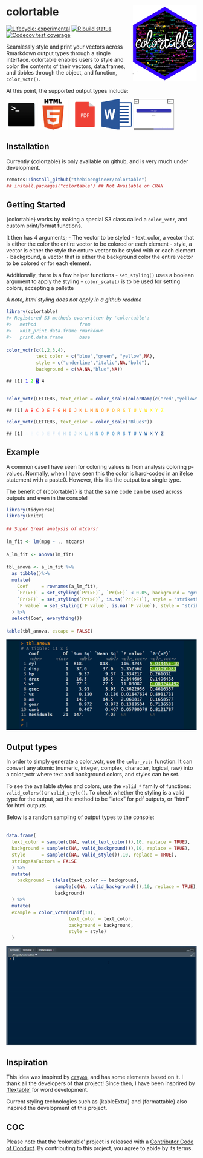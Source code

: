 
<!-- README.md is generated from README.Rmd. Please edit that file -->

# colortable <img src='man/figures/logo.png' align="right" height="200" />

<!-- badges: start -->

[![Lifecycle:
experimental](https://img.shields.io/badge/lifecycle-experimental-orange.svg)](https://www.tidyverse.org/lifecycle/#experimental)
[![R build
status](https://github.com/thebioengineer/colortable/workflows/R-CMD-check/badge.svg)](https://github.com/thebioengineer/colortable/actions)
[![Codecov test
coverage](https://codecov.io/gh/thebioengineer/colortable/branch/master/graph/badge.svg)](https://codecov.io/gh/thebioengineer/colortable?branch=master)
<!-- badges: end -->

Seamlessly style and print your vectors across Rmarkdown output types
through a single interface. colortable enables users to style and color
the contents of their vectors, data.frames, and tibbles through the
object, and function, `color_vctr()`.

At this point, the supported output types include:

<div style="display:inline-block">

<img alt="console" src="inst/media/console_logo.png" height = 80/>
<img alt="html" src="inst/media/html_logo.png" height = 80/>
<img alt="pdf" src="inst/media/pdf_logo.png" height = 80/>
<img alt="Microsoft Word" src="inst/media/microsoft_word_logo.png" height = 80/>
<img alt="Beamer Presentations" src="inst/media/beamer_pres.png" height = 80/>

</div>

## Installation

<!-- You can install the released version of colortable from [CRAN](https://CRAN.R-project.org) with: -->

Currently {colortable} is only available on github, and is very much
under development.

``` r
remotes::install_github("thebioengineer/colortable")
## install.packages("colortable") ## Not Available on CRAN
```

## Getting Started

{colortable} works by making a special S3 class called a `color_vctr`,
and custom print/format functions.

It then has 4 arguments; - The vector to be styled - text\_color, a
vector that is either the color the entire vector to be colored or each
element - style, a vector is either the style the enture vector to be
styled with or each element - background, a vector that is either the
background color the entire vector to be colored or for each element.

Additionally, there is a few helper functions - `set_styling()` uses a
boolean argument to apply the styling - `color_scale()` is to be used
for setting colors, accepting a pallette

*A note, html styling does not apply in a github readme*

``` r
library(colortable)
#> Registered S3 methods overwritten by 'colortable':
#>   method                from     
#>   knit_print.data.frame rmarkdown
#>   print.data.frame      base

color_vctr(c(1,2,3,4),
           text_color = c("blue","green", "yellow",NA),
           style = c("underline","italic",NA,"bold"),
           background = c(NA,NA,"blue",NA))
```

<pre><code class = "hljs"><span>## [1] <span style='text-decoration:underline;color:blue;'>1</span> <span style='font-style:italic;color:lime;'>2</span> <span style='color:yellow;background:blue;'>3</span> <span style='font-weight:bold;'>4</span> </span><br></code></pre>

``` r

color_vctr(LETTERS, text_color = color_scale(colorRamp(c("red","yellow"))))
```

<pre><code class = "hljs"><span>## [1] <span style='color:#FF0000;'>A</span> <span style='color:#FF0A00;'>B</span> <span style='color:#FF1400;'>C</span> <span style='color:#FF1F00;'>D</span> <span style='color:#FF2900;'>E</span> <span style='color:#FF3300;'>F</span> <span style='color:#FF3D00;'>G</span> <span style='color:#FF4700;'>H</span> <span style='color:#FF5200;'>I</span> <span style='color:#FF5C00;'>J</span> <span style='color:#FF6600;'>K</span> <span style='color:#FF7000;'>L</span> <span style='color:#FF7A00;'>M</span> <span style='color:#FF8500;'>N</span> <span style='color:#FF8F00;'>O</span> <span style='color:#FF9900;'>P</span> <span style='color:#FFA300;'>Q</span> <span style='color:#FFAD00;'>R</span> <span style='color:#FFB800;'>S</span> <span style='color:#FFC200;'>T</span> <span style='color:#FFCC00;'>U</span> <span style='color:#FFD600;'>V</span> <span style='color:#FFE000;'>W</span> <span style='color:#FFEB00;'>X</span> <span style='color:#FFF500;'>Y</span> <span style='color:#FFFF00;'>Z</span> </span><br></code></pre>

``` r
color_vctr(LETTERS, text_color = color_scale("Blues"))
```

<pre><code class = "hljs"><span>## [1] <span style='color:#F7FBFF;'>A</span> <span style='color:#EFF6FC;'>B</span> <span style='color:#E7F1FA;'>C</span> <span style='color:#DFECF7;'>D</span> <span style='color:#D7E6F5;'>E</span> <span style='color:#D0E1F2;'>F</span> <span style='color:#C8DCF0;'>G</span> <span style='color:#BDD7EC;'>H</span> <span style='color:#B0D1E7;'>I</span> <span style='color:#A3CCE3;'>J</span> <span style='color:#94C4DF;'>K</span> <span style='color:#85BBDB;'>L</span> <span style='color:#74B2D8;'>M</span> <span style='color:#65A9D3;'>N</span> <span style='color:#59A0CE;'>O</span> <span style='color:#4B98C9;'>P</span> <span style='color:#3F8EC4;'>Q</span> <span style='color:#3583BF;'>R</span> <span style='color:#2B79B9;'>S</span> <span style='color:#206EB3;'>T</span> <span style='color:#1964AB;'>U</span> <span style='color:#115AA3;'>V</span> <span style='color:#08509A;'>W</span> <span style='color:#09458A;'>X</span> <span style='color:#093A7A;'>Y</span> <span style='color:#08306B;'>Z</span> </span><br></code></pre>

## Example

A common case I have seen for coloring values is from analysis coloring
p-values. Normally, when I have seen this the color is hard-coded in an
ifelse statement with a paste0. However, this liits the output to a
single type.

The benefit of {{colortable}} is that the same code can be used across
outputs and even in the console\!

``` r
library(tidyverse)
library(knitr)

## Super Great analysis of mtcars!

lm_fit <- lm(mpg ~ ., mtcars)

a_lm_fit <- anova(lm_fit)

tbl_anova <- a_lm_fit %>% 
  as_tibble()%>% 
  mutate(
    Coef     = rownames(a_lm_fit),
    `Pr(>F)` = set_styling(`Pr(>F)`, `Pr(>F)` < 0.05, background = "green", style = "underline"),
    `Pr(>F)` = set_styling(`Pr(>F)`, is.na(`Pr(>F)`), style = "strikethrough", text_color = "silver"),
    `F value` = set_styling(`F value`, is.na(`F value`), style = "strikethrough", text_color = "silver")
  ) %>% 
  select(Coef, everything())

kable(tbl_anova, escape = FALSE)
```

![examples](inst/media/output_gifs.gif)

## Output types

In order to simply generate a color\_vctr, use the `color_vctr`
function. It can convert any atomic (numeric, integer, complex,
character, logical, raw) into a color\_vctr where text and background
colors, and styles can be set.

To see the available styles and colors, use the `valid_*` family of
functions: `valid_colors()`or `valid_style()`. To check whether the
styling is a valid type for the output, set the method to be “latex” for
pdf outputs, or “html” for html outputs.

Below is a random sampling of output types to the console:

``` r

data.frame(
  text_color = sample(c(NA, valid_text_color()),10, replace = TRUE),
  background = sample(c(NA, valid_background()),10, replace = TRUE),
  style      = sample(c(NA, valid_style()),10, replace = TRUE),
  stringsAsFactors = FALSE
  ) %>% 
  mutate(
    background = ifelse(text_color == background, 
                  sample(c(NA, valid_background()),10, replace = TRUE),
                  background)
  ) %>% 
  mutate(
  example = color_vctr(runif(10),
                       text_color = text_color,
                       background = background,
                       style = style)
  )
```

![examples](inst/media/multiple_output_types.gif)

## Inspiration

This idea was inspired by [`crayon`](https://github.com/r-lib/crayon),
and has some elements based on it. I thank all the developers of that
project\! Since then, I have been insprired by
[‘flextable’](https://github.com/davidgohel/officedown) for word
development.

Current styling technologies such as {kableExtra} and {formattable} also
inspired the development of this project.

## COC

Please note that the ‘colortable’ project is released with a
[Contributor Code of Conduct](CODE_OF_CONDUCT.md). By contributing to
this project, you agree to abide by its terms.
